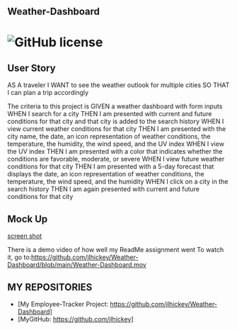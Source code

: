 ## Weather-Dashboard
# ![GitHub license](https://img.shields.io/badge/Made%20by-%40jlhickey-orange)


## User Story
AS A traveler
I WANT to see the weather outlook for multiple cities
SO THAT I can plan a trip accordingly

The criteria to this project is
GIVEN a weather dashboard with form inputs
WHEN I search for a city
THEN I am presented with current and future conditions for that city and that city is added to the search history
WHEN I view current weather conditions for that city
THEN I am presented with the city name, the date, an icon representation of weather conditions, the temperature, the humidity, the wind speed, and the UV index
WHEN I view the UV index
THEN I am presented with a color that indicates whether the conditions are favorable, moderate, or severe
WHEN I view future weather conditions for that city
THEN I am presented with a 5-day forecast that displays the date, an icon representation of weather conditions, the temperature, the wind speed, and the humidity
WHEN I click on a city in the search history
THEN I am again presented with current and future conditions for that city


## Mock Up

 [screen shot](https://github.com/jlhickey/ReadMe-generator/blob/main/EmployeeTracker.png)



There is a demo video of how well my ReadMe assignment went
To watch it, go to:https://github.com/jlhickey/Weather-Dashboard/blob/main/Weather-Dashboard.mov
## MY REPOSITORIES
- [My Employee-Tracker Project: https://github.com/jlhickey/Weather-Dashboard]
- [MyGitHub: https://github.com/jlhickey]

